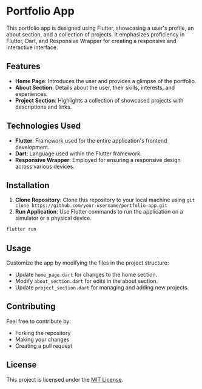 # Portfolio App

This portfolio app is designed using Flutter, showcasing a user's profile, an about section, and a collection of projects. It emphasizes proficiency in Flutter, Dart, and Responsive Wrapper for creating a responsive and interactive interface.

## Features

- **Home Page**: Introduces the user and provides a glimpse of the portfolio.
- **About Section**: Details about the user, their skills, interests, and experiences.
- **Project Section**: Highlights a collection of showcased projects with descriptions and links.

## Technologies Used

- **Flutter**: Framework used for the entire application's frontend development.
- **Dart**: Language used within the Flutter framework.
- **Responsive Wrapper**: Employed for ensuring a responsive design across various devices.

## Installation

1. **Clone Repository**: Clone this repository to your local machine using `git clone https://github.com/your-username/portfolio-app.git`
2. **Run Application**: Use Flutter commands to run the application on a simulator or a physical device.

```bash
flutter run
```

## Usage

Customize the app by modifying the files in the project structure:

- Update `home_page.dart` for changes to the home section.
- Modify `about_section.dart` for edits in the about section.
- Update `project_section.dart` for managing and adding new projects.

## Contributing

Feel free to contribute by:
- Forking the repository
- Making your changes
- Creating a pull request

## License

This project is licensed under the [MIT License](LICENSE.md).
